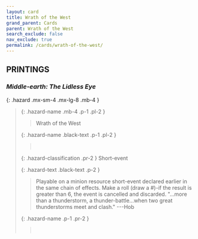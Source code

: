 ```yaml
---
layout: card
title: Wrath of the West
grand_parent: Cards
parent: Wrath of the West
search_exclude: false
nav_exclude: true
permalink: /cards/wrath-of-the-west/
---
```


## PRINTINGS


### _Middle-earth: The Lidless Eye_

{: .hazard .mx-sm-4 .mx-lg-8 .mb-4 }
> {: .hazard-name .mb-4 .p-1 .pl-2 }
> > <div class="hazard-mp"></div>
> > <div class="card-name">Wrath of the West</div>
>
> {: .hazard-name .black-text .p-1 .pl-2 }
> > &nbsp;
>
> {: .hazard-classification .pr-2 }
> Short-event
>
> {: .hazard-text .black-text .p-2 }
> > Playable on a minion resource short-event declared earlier in the same chain of effects. Make a roll (draw a #)-if the result is greater than 6, the event is cancelled and discarded.   "...more than a thunderstorm, a thunder-battle...when two great thunderstorms meet and clash." ---Hob 
>
> {: .hazard-name .p-1 .pr-2 }
> > <div class="card-shield"></div>
> > <div class="card-corruption">&nbsp;</div>
